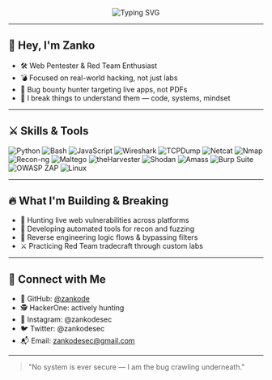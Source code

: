 <p align="center">
  <img src="https://readme-typing-svg.demolab.com?font=JetBrains+Mono&size=24&duration=3000&pause=1000&center=true&vCenter=true&width=500&lines=ZANKO+%7C+Web+Pentester;Bug+Bounty+Hunter;Red+Hat+Hacker+in+Progress;Built+from+Pain+%26+Code" alt="Typing SVG" />
</p>

---

## 👾 Hey, I'm Zanko

- 🛠️ Web Pentester & Red Team Enthusiast
- 💣 Focused on real-world hacking, not just labs
- 🎯 Bug bounty hunter targeting live apps, not PDFs
- 🧠 I break things to understand them — code, systems, mindset

---

## ⚔️ Skills & Tools

![Python](https://img.shields.io/badge/-Python-3776AB?style=flat-square&logo=python&logoColor=white)
![Bash](https://img.shields.io/badge/-Bash-4EAA25?style=flat-square&logo=gnubash&logoColor=white)
![JavaScript](https://img.shields.io/badge/-JavaScript-F7DF1E?style=flat-square&logo=javascript&logoColor=black)
![Wireshark](https://img.shields.io/badge/-Wireshark-1679A7?style=flat-square&logo=wireshark&logoColor=white)
![TCPDump](https://img.shields.io/badge/-TCPDump-009688?style=flat-square&logo=gnu&logoColor=white)
![Netcat](https://img.shields.io/badge/-Netcat-444444?style=flat-square&logo=linux&logoColor=white)
![Nmap](https://img.shields.io/badge/-Nmap-004372?style=flat-square&logo=nmap&logoColor=white)
![Recon-ng](https://img.shields.io/badge/-Recon--ng-6A0DAD?style=flat-square&logo=gnupg&logoColor=white)
![Maltego](https://img.shields.io/badge/-Maltego-0080FF?style=flat-square&logo=maltego&logoColor=white)
![theHarvester](https://img.shields.io/badge/-theHarvester-212121?style=flat-square&logo=hackthebox&logoColor=white)
![Shodan](https://img.shields.io/badge/-Shodan-FF0000?style=flat-square&logo=shodan&logoColor=white)
![Amass](https://img.shields.io/badge/-Amass-336791?style=flat-square&logo=linuxfoundation&logoColor=white)
![Burp Suite](https://img.shields.io/badge/-Burp%20Suite-orange?style=flat-square&logo=burp-suite&logoColor=white)
![OWASP ZAP](https://img.shields.io/badge/-OWASP%20ZAP-009DC4?style=flat-square&logo=owasp&logoColor=white)
![Linux](https://img.shields.io/badge/-Linux-FCC624?style=flat-square&logo=linux&logoColor=black)

---

## 🔥 What I'm Building & Breaking

- 🎯 Hunting live web vulnerabilities across platforms
- 🔧 Developing automated tools for recon and fuzzing
- 🧠 Reverse engineering logic flows & bypassing filters
- ⚔️ Practicing Red Team tradecraft through custom labs

---

## 📡 Connect with Me

- 🐙 GitHub: [@zankode](https://github.com/zankode)
- 🕵️ HackerOne: actively hunting
- 📸 Instagram: @zankodesec
- 🐦 Twitter: @zankodesec
- 📬 Email: zankodesec@gmail.com

---

> "No system is ever secure — I am the bug crawling underneath."
